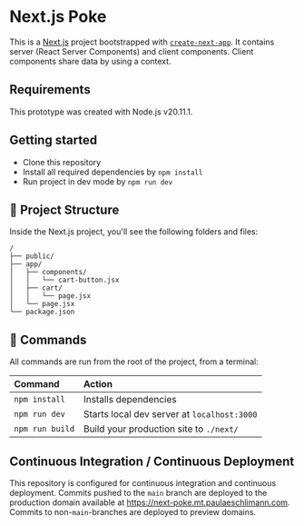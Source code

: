 # Next.js Poke

This is a [Next.js](https://nextjs.org/) project bootstrapped with [`create-next-app`](https://github.com/vercel/next.js/tree/canary/packages/create-next-app). It contains server (React Server Components) and client components. Client components share data by using a context.

## Requirements

This prototype was created with Node.js v20.11.1.

## Getting started

- Clone this repository
- Install all required dependencies by `npm install`
- Run project in dev mode by `npm run dev`

## 🚀 Project Structure

Inside the Next.js project, you'll see the following folders and files:

```text
/
├── public/
├── app/
│   ├── components/
│   │   └── cart-button.jsx
│   ├── cart/
│   │   └── page.jsx
│   └── page.jsx
└── package.json
```

## 🧞 Commands

All commands are run from the root of the project, from a terminal:

| Command                   | Action                                           |
| :------------------------ | :----------------------------------------------- |
| `npm install`             | Installs dependencies                            |
| `npm run dev`             | Starts local dev server at `localhost:3000`      |
| `npm run build`           | Build your production site to `./next/`          |

## Continuous Integration / Continuous Deployment

This repository is configured for continuous integration and continuous deployment. Commits pushed to the `main` branch are deployed to the production domain available at https://next-poke.mt.paulaeschlimann.com. Commits to non-`main`-branches are deployed to preview domains.